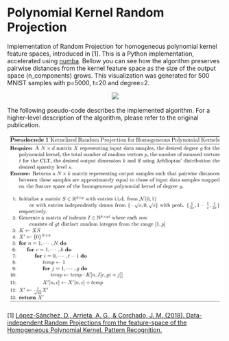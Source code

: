 # Polynomial Kernel Random Projection

Implementation of Random Projection for homogeneous polynomial kernel feature spaces, introduced in [1]. This is a Python implementation, accelerated using [numba](http://numba.pydata.org/). Bellow you can see how the algorithm preserves pairwise distances from the kernel feature space as the size of the output space (n_components) grows. This visualization was generated for 500 MNIST samples with p=5000, t=20 and degree=2.

<p align="center">
<img src="https://github.com/lopeLH/PolyKernel-RP/blob/master/repo_images/fire.gif" width="800" />
</p>


The following pseudo-code describes the implemented algorithm. For a higher-level description of the algorithm, please refer to the original publication.

<p align="center">
<img src="https://github.com/lopeLH/PolyKernel-RP/blob/master/repo_images/algorithm.png" width="700" />
</p>

[1] [López-Sánchez, D., Arrieta, A. G., & Corchado, J. M. (2018). Data-independent Random Projections from the feature-space of the Homogeneous Polynomial Kernel. Pattern Recognition.](https://www.sciencedirect.com/science/article/pii/S0031320318301675)
